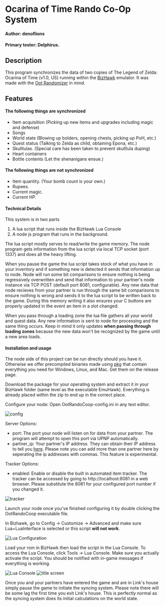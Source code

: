 # Ocarina of Time Rando Co-Op System
#### Author: denoflions
#### Primary tester: Delphirus.

## Description
This program synchronizes the data of two copies of The Legend of Zelda: Ocarina of Time (v1.0, US) running within the [BizHawk](https://github.com/TASVideos/BizHawk "BizHawk") emulator. It was made with the [Oot Randomizer](https://github.com/AmazingAmpharos/OoT-Randomizer "Oot Randomizer") in mind.

## Features
#### The following things are synchronized
- Item acquisition (Picking up new items and upgrades including magic and defense)
- Songs
- World state (Blowing up bolders, opening chests, picking up PoH, etc.)
- Quest status (Talking to Zelda as child, obtaining Epona, etc.)
- Skulltulas. (Special care has been taken to prevent skulltula duping)
- Heart containers
- Bottle contents (Let the shenanigans ensue.)

#### The following things are **not** synchronized
- Item quantity. (Your bomb count is your own.)
- Rupees.
- Current magic.
- Current HP.

#### Technical Details
This system is in two parts
1. A lua script that runs inside the BizHawk Lua Console
2. A node js program that runs in the background.

The lua script mostly serves to read/write the game memory. The node program gets information from the lua script via local TCP socket (port 1337) and does all the heavy lifting.

When you pause the game the lua script takes stock of what you have in your inventory and if something new is detected it sends that information up to node. Node will run some bit comparisons to ensure nothing is being regressively overwritten and send that information to your partner's node instance via TCP POST (default port 8081, configurable). Any new data that node recieves from your partner is run through the same bit comparisons to ensure nothing is wrong and sends it to the lua script to be written back to the game. During this memory writing it also ensures your C buttons are properly updated in the event an item in a slot changed.

When you pass through a loading zone the lua file gathers all your world and quest data. Any new information is sent to node for processing and the same thing occurs. Keep in mind it only updates **when passing through loading zones** because the new data won't be recognized by the game until a new area loads.

#### Installation and usage
The node side of this project can be run directly should you have it. Otherwise we offer precompiled binaries made using [pkg](https://github.com/zeit/pkg "pkg") that contain everything you need for Windows, Linux, and Mac. Get them on the release page.

Download the package for your operating system and extract it in your BizHawk folder (same level as the executable EmuHawk). Everything is already placed within the zip to end up in the correct place.

Configure your node: Open OotRandoCoop-config.ini in any text editor.

![config](https://i.imgur.com/KAJD186.png "config")

Server Options:
- port: The port your node will listen on for data from your partner. The program will attempt to open this port via UPNP automatically.
- partner_ip: Your partner's IP address. They can obtain their IP address to tell you [here](https://www.whatismyip.com/ "here"). Please note you can add more than one partner here by seperating the ip addresses with commas. This feature is experimental.

Tracker Options:
- enabled: Enable or disable the built in automated item tracker. The tracker can be accessed by going to http://localhost:8081 in a web browser. Please substitute the 8081 for your configured port number if you changed it.

![tracker](https://i.imgur.com/LTvTKhm.png)

Launch your node once you've finished configuring it by double clicking the OotRandoCoop executable file.

In Bizhawk, go to Config -> Customize -> Advanced and make sure Lua+LuaInterface is selected or this script **will not work**.

![Lua Configuration](https://i.imgur.com/izrsT5A.png "Lua Configuration")

Load your rom in BizHawk then load the script in the Lua Console. To access the Lua Console, click Tools -> Lua Console. Make sure you actually activate the script. You should be notified with in-game messages if everything is working.

![Lua Console](https://i.imgur.com/eLC0R0l.png "Lua Console")
![title screen](https://i.imgur.com/9pCU2yv.png "title screen")

Once you and your partners have entered the game and are in Link's house simply pause the game to initiate the syncing system. Please note there will be some lag the first time you exit Link's house. This is perfectly normal as the syncing system does its initial calculations on the world state.

